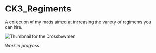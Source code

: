 # CK3_Regiments
A collection of my mods aimed at increasing the variety of regiments you can hire.  
  
![Thumbnail for the Crossbowmen](https://github.com/ImMorph/CK3_Regiments/blob/main/images/thumbnails/others/repo_thumbnail_1.jpg?raw=true)  
  
*Work in progress*
